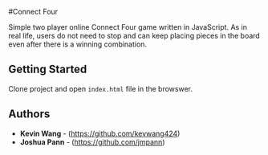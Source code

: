 #Connect Four

Simple two player online Connect Four game written in JavaScript. As in real life, users do not need to stop and can keep placing pieces in the board even after there is a winning combination.

## Getting Started

Clone project and open `index.html` file in the browswer. 

## Authors

* **Kevin Wang** - (https://github.com/kevwang424)
* **Joshua Pann** - (https://github.com/jmpann)


